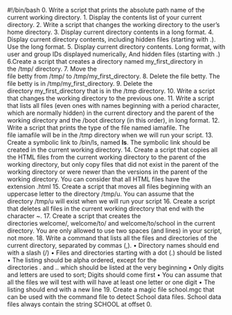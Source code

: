 #!/bin/bash
0. Write a script that prints the absolute path name of the current working directory. 1. Display the contents list of your current directory. 2. Write a script that changes the working directory to the user’s home directory. 3. Display current directory contents in a long format. 4. Display current directory contents, including hidden files (starting with .). Use the long format. 5. Display current directory contents. Long format, with user and group IDs displayed numerically, And hidden files (starting with .) 6.Create a script that creates a directory named my_first_directory in the /tmp/ directory. 7. Move the file betty from /tmp/ to /tmp/my_first_directory. 8. Delete the file betty. The file betty is in /tmp/my_first_directory. 9. Delete the directory my_first_directory that is in the /tmp directory. 10. Write a script that changes the working directory to the previous one. 11. Write a script that lists all files (even ones with names beginning with a period character, which are normally hidden) in the current directory and the parent of the working directory and the /boot directory (in this order), in long format. 12. Write a script that prints the type of the file named iamafile. The file iamafile will be in the /tmp directory when we will run your script. 13. Create a symbolic link to /bin/ls, named __ls__. The symbolic link should be created in the current working directory. 14. Create a script that copies all the HTML files from the current working directory to the parent of the working directory, but only copy files that did not exist in the parent of the working directory or were newer than the versions in the parent of the working directory. You can consider that all HTML files have the extension .html 15. Create a script that moves all files beginning with an uppercase letter to the directory /tmp/u. You can assume that the directory /tmp/u will exist when we will run your script 16. Create a script that deletes all files in the current working directory that end with the character ~. 17. Create a script that creates the directories welcome/, welcome/to/ and welcome/to/school in the current directory. You are only allowed to use two spaces (and lines) in your script, not more. 18. Write a command that lists all the files and directories of the current directory, separated by commas (,).
• Directory names should end with a slash (/)
• Files and directories starting with a dot (.) should be listed
• The listing should be alpha ordered, except for the directories . and .. which should be listed at the very beginning
• Only digits and letters are used to sort; Digits should come first
• You can assume that all the files we will test with will have at least one letter or one digit
• The listing should end with a new line 19. Create a magic file school.mgc that can be used with the command file to detect School data files. School data files always contain the string SCHOOL at offset 0.
